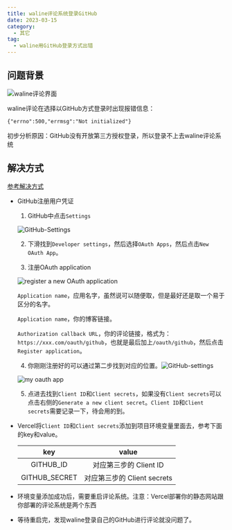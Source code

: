 ```yaml
---
title: waline评论系统登录GitHub
date: 2023-03-15
category:
  - 其它
tag:
  - waline用GitHub登录方式出错
---
```


## 问题背景

![waline评论界面](/assets/note/other/waline-interface.png)

waline评论在选择以GitHub方式登录时出现报错信息：

```tex
{"errno":500,"errmsg":"Not initialized"}
```

初步分析原因：GitHub没有开放第三方授权登录，所以登录不上去waline评论系统

## 解决方式

[参考解决方式](https://cloud.tencent.com/developer/article/2067289)

- GitHub注册用户凭证

  1. GitHub中点击`Settings`

  ![GitHub-Settings](/assets/note/other/GitHub-settings.png)

  2. 下滑找到`Developer settings`，然后选择`OAuth Apps`，然后点击`New OAuth App`。

  3. 注册OAuth application

  ![register a new OAuth application](/assets/note/other/Register-oauth-app.png)

  `Application name`，应用名字，虽然说可以随便取，但是最好还是取一个易于区分的名字。

  `Application name`，你的博客链接。

  `Authorization callback URL`，你的评论链接，格式为：`https://xxx.com/oauth/github`，也就是最后加上`/oauth/github`，然后点击`Register application`。

  4. 你刚刚注册好的可以通过第二步找到对应的位置。![GitHub-settings](undefined)

  ![my oauth app](/assets/note/other/my-oauth-app.png)

  5. 点进去找到`Client ID`和`Client secrets`，如果没有`Client secrets`可以点击右侧的`Generate a new client secret`。`Client ID`和`Client secrets`需要记录一下，待会用的到。

- Vercel将`Client ID`和`Client secrets`添加到项目环境变量里面去，参考下面的key和value。

  |      key      |            value            |
  | :-----------: | :-------------------------: |
  |   GITHUB_ID   |   对应第三步的 Client ID    |
  | GITHUB_SECRET | 对应第三步的 Client secrets |

- 环境变量添加成功后，需要重启评论系统。注意：Vercel部署你的静态网站跟你部署的评论系统是两个东西

- 等待重启完，发现waline登录自己的GitHub进行评论就没问题了。
